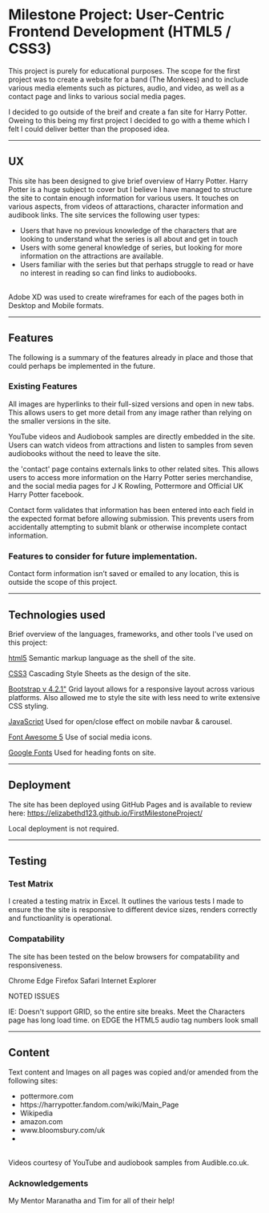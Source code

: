 # Milestone Project: User-Centric Frontend Development (HTML5 / CSS3)
This project is purely for educational purposes. The scope for the first project was to create a website for a band (The Monkees) and to include various media elements such as pictures, audio, and video, as well as a contact page and links to various social media pages.

I decided to go outside of the breif and create a fan site for Harry Potter. Oweing to this being my first project I decided to go with a theme which I felt I could deliver better than the proposed idea. 

-----

## UX
This site has been designed to give brief overview of Harry Potter. Harry Potter is a huge subject to cover but I believe I have managed to structure the site to contain enough information for various users. It touches on various aspects, from videos of attaractions, character information and audibook links. The site services the following user types:

<ul>
<li>Users that have no previous knowledge of the characters that are looking to understand what the series is all about and get in touch</li>

<li>Users with some general knowledge of series, but looking for more information on the attractions are available.</li>

<li>Users familiar with the series but that perhaps struggle to read or have no interest in reading so can find links to audiobooks.</li>
</ul>
<br>
Adobe XD was used to create wireframes for each of the pages both in Desktop and Mobile formats.

-----

## Features
The following is a summary of the features already in place and those that could perhaps be implemented in the future.
### Existing Features
All images are hyperlinks to their full-sized versions and open in new tabs.
This allows users to get more detail from any image rather than relying on the smaller versions in the site. 

YouTube videos and Audiobook samples are directly embedded in the site.
Users can watch videos from attractions and listen to samples from seven audiobooks without the need to leave the site.

the 'contact' page contains externals links to other related sites.
This allows users to access more information on the Harry Potter series merchandise, and the social media pages for J K Rowling, Pottermore and Official UK Harry Potter facebook. 

Contact form validates that information has been entered into each field in the expected format before allowing submission.
This prevents users from accidentally attempting to submit blank or otherwise incomplete contact information.

### Features to consider for future implementation.
Contact form information isn’t saved or emailed to any location, this is outside the scope of this project.

-----

## Technologies used

Brief overview of the languages, frameworks, and other tools I've used on this project:

[html5](https://www.w3.org/TR/html52/)
Semantic markup language as the shell of the site.

[CSS3](https://www.w3.org/standards/techs/css#w3c_all)
Cascading Style Sheets as the design of the site.

[Bootstrap v 4.2.1"](http://www.getbootstrap.com)
Grid layout allows for a responsive layout across various platforms. Also allowed me to style the site with less need to write extensive CSS styling. 

[JavaScript](http://wwww.javascript.com)
Used for open/close effect on mobile navbar & carousel.

[Font Awesome 5](https://fontawesome.com/)
Use of social media icons.

[Google Fonts](https://fonts.google.com/)
Used for heading fonts on site.

-----

## Deployment
The site has been deployed using GitHub Pages and is available to review here: https://elizabethd123.github.io/FirstMilestoneProject/

Local deployment is not required.

-----

## Testing

### Test Matrix
I created a testing matrix in Excel. It outlines the various tests I made to ensure the the site is responsive to different device sizes, renders correctly and functioanlity is operational. 

### Compatability
The site has been tested on the below browsers for compatability and responsiveness. 

Chrome
Edge
Firefox
Safari
Internet Explorer

NOTED ISSUES

IE: Doesn't support GRID, so the entire site breaks.
Meet the Characters page has long load time.
on EDGE the HTML5 audio tag numbers look small

-----

## Content
Text content and Images on all pages was copied and/or amended from the following sites:
<ul>
<li>pottermore.com</li>
<li>https://harrypotter.fandom.com/wiki/Main_Page</li>
<li>Wikipedia</li>
<li>amazon.com</li>
<li>www.bloomsbury.com/uk<li>
</ul>
<br>
Videos courtesy of YouTube and audiobook samples from Audible.co.uk.


### Acknowledgements
My Mentor Maranatha and Tim for all of their help!

